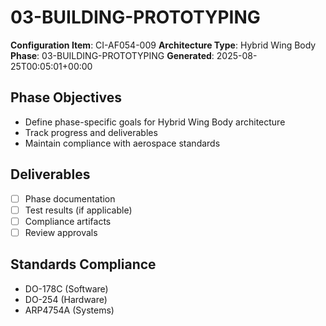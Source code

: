 # 03-BUILDING-PROTOTYPING

**Configuration Item**: CI-AF054-009
**Architecture Type**: Hybrid Wing Body
**Phase**: 03-BUILDING-PROTOTYPING
**Generated**: 2025-08-25T00:05:01+00:00

## Phase Objectives
- Define phase-specific goals for Hybrid Wing Body architecture
- Track progress and deliverables
- Maintain compliance with aerospace standards

## Deliverables
- [ ] Phase documentation
- [ ] Test results (if applicable)
- [ ] Compliance artifacts
- [ ] Review approvals

## Standards Compliance
- DO-178C (Software)
- DO-254 (Hardware)
- ARP4754A (Systems)
